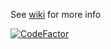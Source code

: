 See [wiki](https://github.com/superkarn/AnAppleADay/wiki) for more info

[![CodeFactor](https://www.codefactor.io/repository/github/superkarn/anappleaday/badge)](https://www.codefactor.io/repository/github/superkarn/anappleaday)

